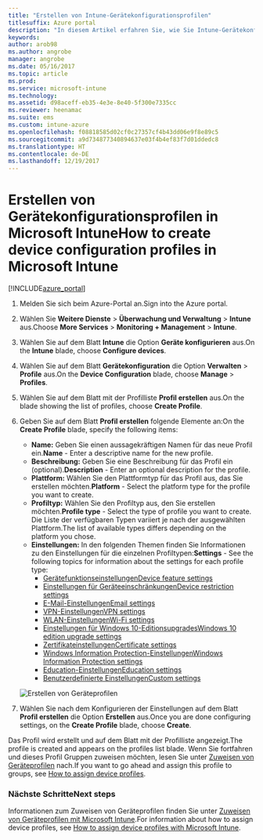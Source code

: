 ```yaml
---
title: "Erstellen von Intune-Gerätekonfigurationsprofilen"
titlesuffix: Azure portal
description: "In diesem Artikel erfahren Sie, wie Sie Intune-Gerätekonfigurationsprofile erstellen."
keywords: 
author: arob98
ms.author: angrobe
manager: angrobe
ms.date: 05/16/2017
ms.topic: article
ms.prod: 
ms.service: microsoft-intune
ms.technology: 
ms.assetid: d98aceff-eb35-4e3e-8e40-5f300e7335cc
ms.reviewer: heenamac
ms.suite: ems
ms.custom: intune-azure
ms.openlocfilehash: f08818585d02cf0c27357cf4b43dd06e9f8e89c5
ms.sourcegitcommit: a9d734877340894637e03f4b4ef83f7d01ddedc8
ms.translationtype: HT
ms.contentlocale: de-DE
ms.lasthandoff: 12/19/2017
---
```

# <a name="how-to-create-device-configuration-profiles-in-microsoft-intune"></a><span data-ttu-id="3467d-103">Erstellen von Gerätekonfigurationsprofilen in Microsoft Intune</span><span class="sxs-lookup"><span data-stu-id="3467d-103">How to create device configuration profiles in Microsoft Intune</span></span>

[!INCLUDE[azure_portal](./includes/azure_portal.md)]


1. <span data-ttu-id="3467d-104">Melden Sie sich beim Azure-Portal an.</span><span class="sxs-lookup"><span data-stu-id="3467d-104">Sign into the Azure portal.</span></span>
2. <span data-ttu-id="3467d-105">Wählen Sie **Weitere Dienste** > **Überwachung und Verwaltung** > **Intune** aus.</span><span class="sxs-lookup"><span data-stu-id="3467d-105">Choose **More Services** > **Monitoring + Management** > **Intune**.</span></span>
3. <span data-ttu-id="3467d-106">Wählen Sie auf dem Blatt **Intune** die Option **Geräte konfigurieren** aus.</span><span class="sxs-lookup"><span data-stu-id="3467d-106">On the **Intune** blade, choose **Configure devices**.</span></span>
2. <span data-ttu-id="3467d-107">Wählen Sie auf dem Blatt **Gerätekonfiguration** die Option **Verwalten** > **Profile** aus.</span><span class="sxs-lookup"><span data-stu-id="3467d-107">On the **Device Configuration** blade, choose **Manage** > **Profiles**.</span></span>
2. <span data-ttu-id="3467d-108">Wählen Sie auf dem Blatt mit der Profilliste **Profil erstellen** aus.</span><span class="sxs-lookup"><span data-stu-id="3467d-108">On the blade showing the list of profiles, choose **Create Profile**.</span></span>
3. <span data-ttu-id="3467d-109">Geben Sie auf dem Blatt **Profil erstellen** folgende Elemente an:</span><span class="sxs-lookup"><span data-stu-id="3467d-109">On the **Create Profile** blade, specify the following items:</span></span>
    - <span data-ttu-id="3467d-110">**Name:** Geben Sie einen aussagekräftigen Namen für das neue Profil ein.</span><span class="sxs-lookup"><span data-stu-id="3467d-110">**Name** - Enter a descriptive name for the new profile.</span></span>
    - <span data-ttu-id="3467d-111">**Beschreibung:** Geben Sie eine Beschreibung für das Profil ein (optional).</span><span class="sxs-lookup"><span data-stu-id="3467d-111">**Description** -  Enter an optional description for the profile.</span></span>
    - <span data-ttu-id="3467d-112">**Plattform:** Wählen Sie den Plattformtyp für das Profil aus, das Sie erstellen möchten.</span><span class="sxs-lookup"><span data-stu-id="3467d-112">**Platform** -  Select the platform type for the profile you want to create.</span></span>
    - <span data-ttu-id="3467d-113">**Profiltyp:** Wählen Sie den Profiltyp aus, den Sie erstellen möchten.</span><span class="sxs-lookup"><span data-stu-id="3467d-113">**Profile type** - Select the type of profile you want to create.</span></span> <span data-ttu-id="3467d-114">Die Liste der verfügbaren Typen variiert je nach der ausgewählten Plattform.</span><span class="sxs-lookup"><span data-stu-id="3467d-114">The list of available types differs depending on the platform you chose.</span></span>
    - <span data-ttu-id="3467d-115">**Einstellungen:** In den folgenden Themen finden Sie Informationen zu den Einstellungen für die einzelnen Profiltypen:</span><span class="sxs-lookup"><span data-stu-id="3467d-115">**Settings** - See the following topics for information about the settings for each profile type:</span></span>
        -  [<span data-ttu-id="3467d-116">Gerätefunktionseinstellungen</span><span class="sxs-lookup"><span data-stu-id="3467d-116">Device feature settings</span></span>](device-features-configure.md)
        -  [<span data-ttu-id="3467d-117">Einstellungen für Geräteeinschränkungen</span><span class="sxs-lookup"><span data-stu-id="3467d-117">Device restriction settings</span></span>](device-restrictions-configure.md)
        -  [<span data-ttu-id="3467d-118">E-Mail-Einstellungen</span><span class="sxs-lookup"><span data-stu-id="3467d-118">Email settings</span></span>](email-settings-configure.md)
        -  [<span data-ttu-id="3467d-119">VPN-Einstellungen</span><span class="sxs-lookup"><span data-stu-id="3467d-119">VPN settings</span></span>](vpn-settings-configure.md)
        -  [<span data-ttu-id="3467d-120">WLAN-Einstellungen</span><span class="sxs-lookup"><span data-stu-id="3467d-120">Wi-Fi settings</span></span>](wi-fi-settings-configure.md)
        -  [<span data-ttu-id="3467d-121">Einstellungen für Windows 10-Editionsupgrades</span><span class="sxs-lookup"><span data-stu-id="3467d-121">Windows 10 edition upgrade settings</span></span>](edition-upgrade-configure-windows-10.md)
        -  [<span data-ttu-id="3467d-122">Zertifikateinstellungen</span><span class="sxs-lookup"><span data-stu-id="3467d-122">Certificate settings</span></span>](certificates-configure.md)
        -  [<span data-ttu-id="3467d-123">Windows Information Protection-Einstellungen</span><span class="sxs-lookup"><span data-stu-id="3467d-123">Windows Information Protection settings</span></span>](windows-information-protection-configure.md)
        -  [<span data-ttu-id="3467d-124">Education-Einstellungen</span><span class="sxs-lookup"><span data-stu-id="3467d-124">Education settings</span></span>](education-settings-configure.md)
        -  [<span data-ttu-id="3467d-125">Benutzerdefinierte Einstellungen</span><span class="sxs-lookup"><span data-stu-id="3467d-125">Custom settings</span></span>](custom-settings-configure.md)

    ![Erstellen von Geräteprofilen](./media/create-device-profile.png)
4. <span data-ttu-id="3467d-127">Wählen Sie nach dem Konfigurieren der Einstellungen auf dem Blatt **Profil erstellen** die Option **Erstellen** aus.</span><span class="sxs-lookup"><span data-stu-id="3467d-127">Once you are done configuring settings, on the **Create Profile** blade, choose **Create**.</span></span>

<span data-ttu-id="3467d-128">Das Profil wird erstellt und auf dem Blatt mit der Profilliste angezeigt.</span><span class="sxs-lookup"><span data-stu-id="3467d-128">The profile is created and appears on the profiles list blade.</span></span>
<span data-ttu-id="3467d-129">Wenn Sie fortfahren und dieses Profil Gruppen zuweisen möchten, lesen Sie unter [Zuweisen von Geräteprofilen](device-profile-assign.md) nach.</span><span class="sxs-lookup"><span data-stu-id="3467d-129">If you want to go ahead and assign this profile to groups, see [How to assign device profiles](device-profile-assign.md).</span></span>


### <a name="next-steps"></a><span data-ttu-id="3467d-130">Nächste Schritte</span><span class="sxs-lookup"><span data-stu-id="3467d-130">Next steps</span></span>
<span data-ttu-id="3467d-131">Informationen zum Zuweisen von Geräteprofilen finden Sie unter [Zuweisen von Geräteprofilen mit Microsoft Intune](device-profile-assign.md).</span><span class="sxs-lookup"><span data-stu-id="3467d-131">For information about how to assign device profiles, see [How to assign device profiles with Microsoft Intune](device-profile-assign.md).</span></span>
